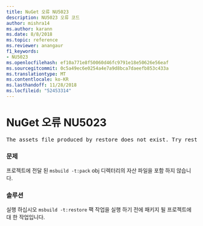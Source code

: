 ```yaml
---
title: NuGet 오류 NU5023
description: NU5023 오류 코드
author: mishra14
ms.author: karann
ms.date: 8/8/2018
ms.topic: reference
ms.reviewer: anangaur
f1_keywords:
- NU5023
ms.openlocfilehash: ef10a771e8f50060d46fc9791e18e50626e56eaf
ms.sourcegitcommit: 0c5a49ec6e0254a4e7a9d8bca7daeefb853c433a
ms.translationtype: MT
ms.contentlocale: ko-KR
ms.lasthandoff: 11/28/2018
ms.locfileid: "52453314"
---
```

# <a name="nuget-error-nu5023"></a>NuGet 오류 NU5023
<pre>The assets file produced by restore does not exist. Try restoring the project again. The expected location of the assets file is F:\project\obj\project.assets.json.</pre>

### <a name="issue"></a>문제

프로젝트에 전달 된 `msbuild -t:pack` obj 디렉터리의 자산 파일을 포함 하지 않습니다.


### <a name="solution"></a>솔루션

실행 하십시오 `msbuild -t:restore` 팩 작업을 실행 하기 전에 패키지 될 프로젝트에 대 한 작업입니다.


